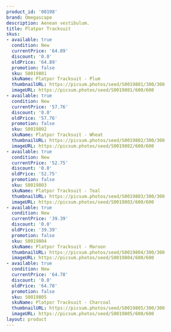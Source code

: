 ```yaml
---
product_id: '00198'
brand: Omegascape
description: Aenean vestibulum.
title: Platpor Tracksuit
skus:
- available: true
  condition: New
  currentPrice: '64.89'
  discount: '0.0'
  oldPrice: '64.89'
  promotion: false
  sku: S0019801
  skuName: Platpor Tracksuit - Plum
  thumbnailURL: https://picsum.photos/seed/S0019801/300/300
  imageURL: https://picsum.photos/seed/S0019801/600/600
- available: true
  condition: New
  currentPrice: '57.76'
  discount: '0.0'
  oldPrice: '57.76'
  promotion: false
  sku: S0019802
  skuName: Platpor Tracksuit - Wheat
  thumbnailURL: https://picsum.photos/seed/S0019802/300/300
  imageURL: https://picsum.photos/seed/S0019802/600/600
- available: true
  condition: New
  currentPrice: '52.75'
  discount: '0.0'
  oldPrice: '52.75'
  promotion: false
  sku: S0019803
  skuName: Platpor Tracksuit - Teal
  thumbnailURL: https://picsum.photos/seed/S0019803/300/300
  imageURL: https://picsum.photos/seed/S0019803/600/600
- available: true
  condition: New
  currentPrice: '39.39'
  discount: '0.0'
  oldPrice: '39.39'
  promotion: false
  sku: S0019804
  skuName: Platpor Tracksuit - Maroon
  thumbnailURL: https://picsum.photos/seed/S0019804/300/300
  imageURL: https://picsum.photos/seed/S0019804/600/600
- available: true
  condition: New
  currentPrice: '64.78'
  discount: '0.0'
  oldPrice: '64.78'
  promotion: false
  sku: S0019805
  skuName: Platpor Tracksuit - Charcoal
  thumbnailURL: https://picsum.photos/seed/S0019805/300/300
  imageURL: https://picsum.photos/seed/S0019805/600/600
layout: product
---
```

